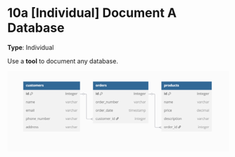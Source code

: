 # 10a [Individual] Document A Database

**Type**: Individual

Use a **tool** to document any database.

<img src="./er_diagram.png">